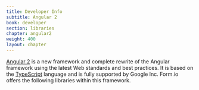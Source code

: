 ```yaml
---
title: Developer Info
subtitle: Angular 2
book: developer
section: libraries
chapter: angular2
weight: 400
layout: chapter
---
```

[Angular 2](https://angular.io) is a new framework and complete rewrite of the Angular framework using the latest Web standards and best practices. It is based on the [TypeScript](https://www.typescriptlang.org/) language and is fully supported by Google Inc. Form.io offers the following libraries within this framework.
